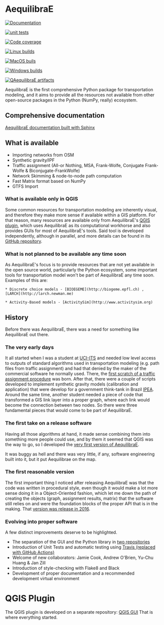 # AequilibraE

[![Documentation](https://github.com/AequilibraE/aequilibrae/actions/workflows/documentation.yml/badge.svg)](https://github.com/AequilibraE/aequilibrae/actions/workflows/documentation.yml)

[![unit tests](https://github.com/AequilibraE/aequilibrae/actions/workflows/unit_tests.yml/badge.svg)](https://github.com/AequilibraE/aequilibrae/actions/workflows/unit_tests.yml)

[![Code coverage](https://github.com/AequilibraE/aequilibrae/actions/workflows/test_linux_with_coverage.yml/badge.svg)](https://github.com/AequilibraE/aequilibrae/actions/workflows/test_linux_with_coverage.yml)

[![Linux builds](https://github.com/AequilibraE/aequilibrae/actions/workflows/build_linux.yml/badge.svg)](https://github.com/AequilibraE/aequilibrae/actions/workflows/build_linux.yml)

[![MacOS buils](https://github.com/AequilibraE/aequilibrae/actions/workflows/build_mac.yml/badge.svg)](https://github.com/AequilibraE/aequilibrae/actions/workflows/build_mac.yml)

[![Windows builds](https://github.com/AequilibraE/aequilibrae/actions/workflows/build_windows.yml/badge.svg)](https://github.com/AequilibraE/aequilibrae/actions/workflows/build_windows.yml)

[![QAequilibraE artifacts](https://github.com/AequilibraE/aequilibrae/actions/workflows/build_artifacts_qgis.yml/badge.svg)](https://github.com/AequilibraE/aequilibrae/actions/workflows/build_artifacts_qgis.yml)


AequilibraE is the first comprehensive Python package for transportation modeling, and it aims to provide all the
resources not available from other open-source packages in the Python (NumPy, really) ecosystem.

## Comprehensive documentation

[AequilibraE documentation built with Sphinx ](http://www.aequilibrae.com>)

## What is available

* Importing networks from OSM
* Synthetic gravity/IPF
* Traffic assignment (All-or Nothing, MSA, Frank-Wolfe, Conjugate Frank-Wolfe & Biconjugate-FrankWolfe)
* Network Skimming & node-to-node path computation
* Fast Matrix format based on NumPy
* GTFS Import

### What is available only in QGIS

Some common resources for transportation modeling are inherently visual, and therefore they make more sense if
available within a GIS platform. For that reason, many resources are available only from AequilibraE's 
[QGIS plugin](http://plugins.qgis.org/plugins/qaequilibrae/),
which uses AequilibraE as its computational workhorse and also provides GUIs for most of AequilibraE's tools. Said tool
is developed independently, although in parallel, and more details can be found in its 
[GitHub repository](https://github.com/AequilibraE/qaequilibrae).


### What is not planned to be available any time soon

As AequilibraE's focus is to provide resources that are not yet available in the open source world, particularly the
Python ecosystem, some important tools for transportation model won't be part of AequilibraE any time soon. Examples
of this are:

    * Discrete choice models - [BIOEGEME](http://biogeme.epfl.ch) , [LARCH](http://larch.newman.me)

    * Activity-Based models - [ActivitySim](http://www.activitysim.org)

## History

Before there was AequilibraE, there was a need for something like AequilibraE out there.

### The very early days

It all started when I was a student at [UCI-ITS](www.its.uci.edu) and needed low level access to outputs of standard
algorithms used in transportation modeling (e.g. path files from traffic assignment) and had that denied by the maker
of the commercial software he normally used. There, the [first scratch of a traffic assignment procedure](www.xl-optim.com/python-traffic-assignment) was born.
After that, there were a couple of scripts developed to implement synthetic gravity models (calibration and application)
that were develop for a government think-tank in Brazil [IPEA](www.ipea.gov.br).
Around the same time, another student needed a piece of code that transformed a GIS link layer into a proper graph,
where each link would become the connection between two nodes.
So there were three fundamental pieces that would come to be part of AequilibraE.

### The first take on a release software

Having all those algorithms at hand, it made sense combining them into something more people could use, and by them it
seemed that QGIS was the way to go, so I developed the [very first version of AequilibraE](http://www.xl-optim.com/introducing_aequilibrae).

It was buggy as hell and there was very little, if any, software engineering built into it, but it put Aequilibrae on
the map.

### The first reasonable version

The first important thing I noticed after releasing AequilibraE was that the code was written in procedural style, even
though it would make a lot more sense doing it in a Object-Oriented fashion, which let me down the path of creating the
objects (graph, assignment results, matrix) that the software still relies on and were the foundation blocks of the
proper API that is in the making. That [version was release in 2016](http://www.xl-optim.com/new-version-of-aequilibrae).

### Evolving into proper software


A few distinct improvements deserve to be highlighted.

* The separation of the GUI and the Python library in [two repositories](http://www.xl-optim.com/separating-the-women-from-the-girls)
* Introduction of Unit Tests and automatic testing using [Travis (replaced with GitHub Actions)](https://travis-ci.org/AequilibraE/aequilibrae)
* Welcome of new collaborators: Jamie Cook, Andrew O'Brien, Yu-Chu Huang & Jan Zill
* Introduction of style-checking with Flake8 and Black
* Development of proper documentation and a recommended development virtual environment

# QGIS Plugin

The QGIS plugin is developed on a separate repository: [QGIS GUI](https://github.com/AequilibraE/qaequilibrae) 
That is where everything started.
